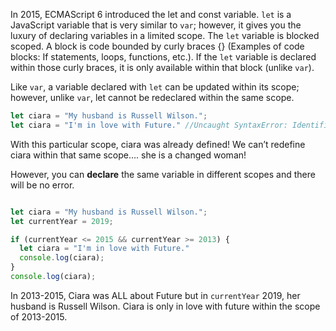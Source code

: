 In 2015, ECMAScript 6 introduced the let and const variable. `let` is a JavaScript variable that is very similar to `var`; however, it gives you the luxury of declaring variables in a limited scope. The `let` variable is blocked scoped. A block is code bounded by curly braces {} (Examples of code blocks: If statements, loops, functions, etc.). If the `let` variable is declared within those curly braces, it is only available within that block (unlike `var`). 


Like `var`, a variable declared with `let` can be updated within its scope; however, unlike `var`, let cannot be redeclared within the same scope.

```JavaScript
let ciara = "My husband is Russell Wilson.";
let ciara = "I'm in love with Future." //Uncaught SyntaxError: Identifier 'ciara' has already been declared
```

With this particular scope, ciara was already defined! We can’t redefine ciara within that same scope…. she is a changed woman!


However, you can <strong>declare</strong> the same variable in different scopes and there will be no error.

``` JavaScript

let ciara = "My husband is Russell Wilson.";
let currentYear = 2019;

if (currentYear <= 2015 && currentYear >= 2013) {
  let ciara = "I'm in love with Future."
  console.log(ciara);
}
console.log(ciara);
```

In 2013-2015, Ciara was ALL about Future but in `currentYear` 2019, her husband is Russell Wilson. Ciara is only in love with future within the scope of 2013-2015.
